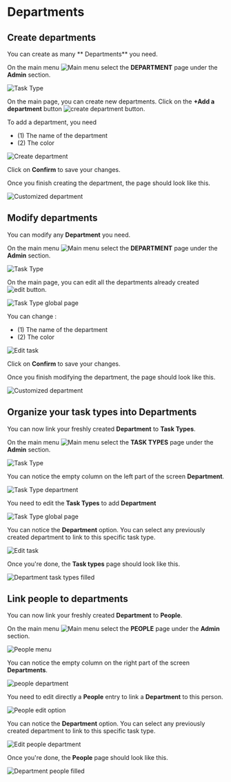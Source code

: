 # Departments

## Create departments

You can create as many ** Departments** you need.

On the main menu ![Main menu](../img/getting-started/main_button.png) select the 
**DEPARTMENT** page under the **Admin** section.

![Task Type](../img/getting-started/deparment_menu.png)

On the main page, you can create new departments. Click on the **+Add a department** button
![create department button](../img/getting-started/create_department_button.png).

To add a department, you need 

- (1) The name of the department
- (2) The color

![Create department](../img/getting-started/create_department_detail.png)

Click on **Confirm** to save your changes.

Once you finish creating the department, the page should look like this.

![Customized department](../img/getting-started/customized_department.png)

## Modify departments

You can modify any **Department** you need.

On the main menu ![Main menu](../img/getting-started/main_button.png) select the 
**DEPARTMENT** page under the **Admin** section.

![Task Type](../img/getting-started/deparment_menu.png)

On the main page, you can edit all the departments already created 
![edit button](../img/getting-started/edit_button.png).

![Task Type global page](../img/getting-started/department_global.png)

You can change : 

- (1) The name of the department
- (2) The color


![Edit task](../img/getting-started/edit_department.png)

Click on **Confirm** to save your changes.

Once you finish modifying the department, the page should look like this.

![Customized department](../img/getting-started/customized_department.png)


## Organize your task types into Departments

You can now link your freshly created **Department** to **Task Types**.

On the main menu ![Main menu](../img/getting-started/main_button.png) select the 
**TASK TYPES** page under the **Admin** section.

![Task Type](../img/getting-started/menu_tasktype.png)


You can notice the empty column on the left part of the screen **Department**.

![Task Type department](../img/getting-started/tasktype_department_empty.png)

You need to edit the **Task Types** to add **Department**

![Task Type global page](../img/getting-started/task_type_global_edit.png)

You can notice the **Department** option. You can select any previously created department to link to this specific task type.

![Edit task](../img/getting-started/edit_task_deparment.png)


Once you're done, the **Task types** page should look like this.

![Department task types filled](../img/getting-started/Task_deparment_filled.png)


## Link people to departments

You can now link your freshly created **Department** to **People**.

On the main menu ![Main menu](../img/getting-started/main_button.png) select the 
**PEOPLE** page under the **Admin** section.

![People menu](../img/getting-started/main_menu_people.png)


You can notice the empty column on the right part of the screen **Departments**.

![people department](../img/getting-started/people_department_empty.png)

You need to edit directly a **People** entry to link a **Department** to this
person.

![People edit option](../img/getting-started/people_edit.png)

You can notice the **Department** option. You can select any previously created department to link to this specific task type.

![Edit people department](../img/getting-started/people_edit_department.png)


Once you're done, the **People** page should look like this.

![Department people filled](../img/getting-started/people_department_filled.png)
